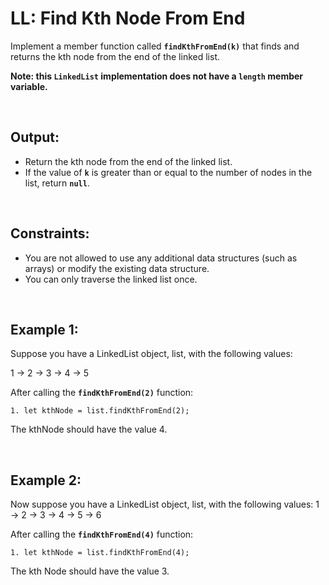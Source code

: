 # **LL: Find Kth Node From End**

Implement a member function called **`findKthFromEnd(k)`** that finds and returns the kth node from the end of the linked list.

**Note: this `LinkedList` implementation does not have a `length` member variable.**

<br>

## Output:

- Return the kth node from the end of the linked list.
- If the value of **`k`** is greater than or equal to the number of nodes in the list, return **`null`**.

<br>

## Constraints:

- You are not allowed to use any additional data structures (such as arrays) or modify the existing data structure.
- You can only traverse the linked list once.

<br>

## Example 1:

Suppose you have a LinkedList object, list, with the following values:

1 -> 2 -> 3 -> 4 -> 5

After calling the **`findKthFromEnd(2)`** function:

`1. let kthNode = list.findKthFromEnd(2);`

The kthNode should have the value 4.

<br>

## Example 2:

Now suppose you have a LinkedList object, list, with the following values: 1 -> 2 -> 3 -> 4 -> 5 -> 6

After calling the **`findKthFromEnd(4)`** function:

`1. let kthNode = list.findKthFromEnd(4);`

The kth Node should have the value 3.

